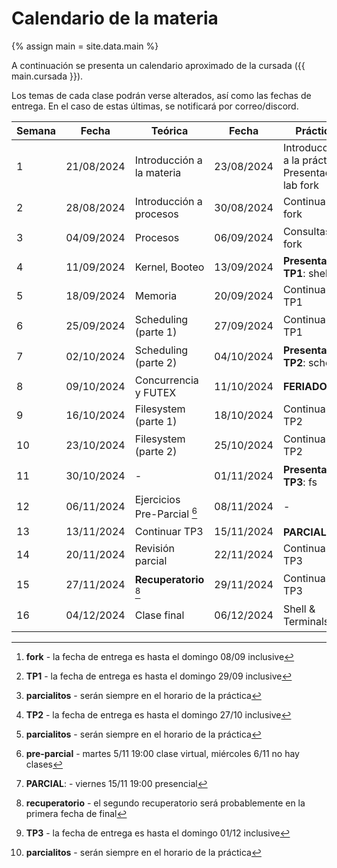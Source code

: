 # Calendario de la materia

{% assign main = site.data.main %}

A continuación se presenta un calendario aproximado de la cursada
({{ main.cursada }}).

Los temas de cada clase podrán verse alterados, así como las fechas de entrega.
En el caso de estas últimas, se notificará por correo/discord.

| Semana | Fecha      | Teórica                                            | Fecha      | Práctica                                          | Eventos                                                   |
|--------|------------|----------------------------------------------------|------------|---------------------------------------------------|-----------------------------------------------------------|
| 1      | 21/08/2024 | Introducción a la materia                          | 23/08/2024 | Introducción a la práctica, Presentación lab fork |                                                           |
| 2      | 28/08/2024 | Introducción a procesos                            | 30/08/2024 | Continuar lab fork                                |                                                           |
| 3      | 04/09/2024 | Procesos                                           | 06/09/2024 | Consultas lab fork                                | Entrega **fork** [^fork]                                  |
| 4      | 11/09/2024 | Kernel, Booteo                                     | 13/09/2024 | **Presentación TP1**: shell                       |                                                           |
| 5      | 18/09/2024 | Memoria                                            | 20/09/2024 | Continuar TP1                                     |                                                           |
| 6      | 25/09/2024 | Scheduling (parte 1)                               | 27/09/2024 | Continuar TP1                                     | Entrega **TP1** [^shell]                                  |
| 7      | 02/10/2024 | Scheduling (parte 2)                               | 04/10/2024 | **Presentación TP2**: sched                       | **Parcialito TP1** [^parcialito]                          |
| 8      | 09/10/2024 | Concurrencia y FUTEX                               | 11/10/2024 | **FERIADO**                                       |                                                           |
| 9      | 16/10/2024 | Filesystem (parte 1)                               | 18/10/2024 | Continuar TP2                                     |                                                           |
| 10     | 23/10/2024 | Filesystem (parte 2)                               | 25/10/2024 | Continuar TP2                                     | Entrega **TP2** [^sched]                                  |
| 11     | 30/10/2024 | -                                                  | 01/11/2024 | **Presentación TP3**: fs                          | **Parcialito TP2** [^parcialito]                          |
| 12     | 06/11/2024 | Ejercicios Pre-Parcial [^pre-parcial]              | 08/11/2024 | -                                                 |                                                           |
| 13     | 13/11/2024 | Continuar TP3                                      | 15/11/2024 | **PARCIAL** [^parcial]                            |                                                           |
| 14     | 20/11/2024 | Revisión parcial                                   | 22/11/2024 | Continuar TP3                                     |                                                           |
| 15     | 27/11/2024 | **Recuperatorio** [^recu]                          | 29/11/2024 | Continuar TP3                                     | Entrega **TP3** [^fs]                                     |
| 16     | 04/12/2024 | Clase final                                        | 06/12/2024 | Shell & Terminals                                 | **Parcialito TP3** [^parcialito]                          |

[^fork]: **fork** - la fecha de entrega es hasta el domingo 08/09 inclusive
[^shell]: **TP1** - la fecha de entrega es hasta el domingo 29/09 inclusive
[^sched]: **TP2** - la fecha de entrega es hasta el domingo 27/10 inclusive
[^fs]: **TP3** - la fecha de entrega es hasta el domingo 01/12 inclusive
[^parcialito]: **parcialitos** - serán siempre en el horario de la práctica
[^pre-parcial]: **pre-parcial** - martes 5/11 19:00 clase virtual, miércoles 6/11 no hay clases
[^parcial]: **PARCIAL**: - viernes 15/11 19:00 presencial
[^recu]: **recuperatorio** - el segundo recuperatorio será probablemente en la primera fecha de final
